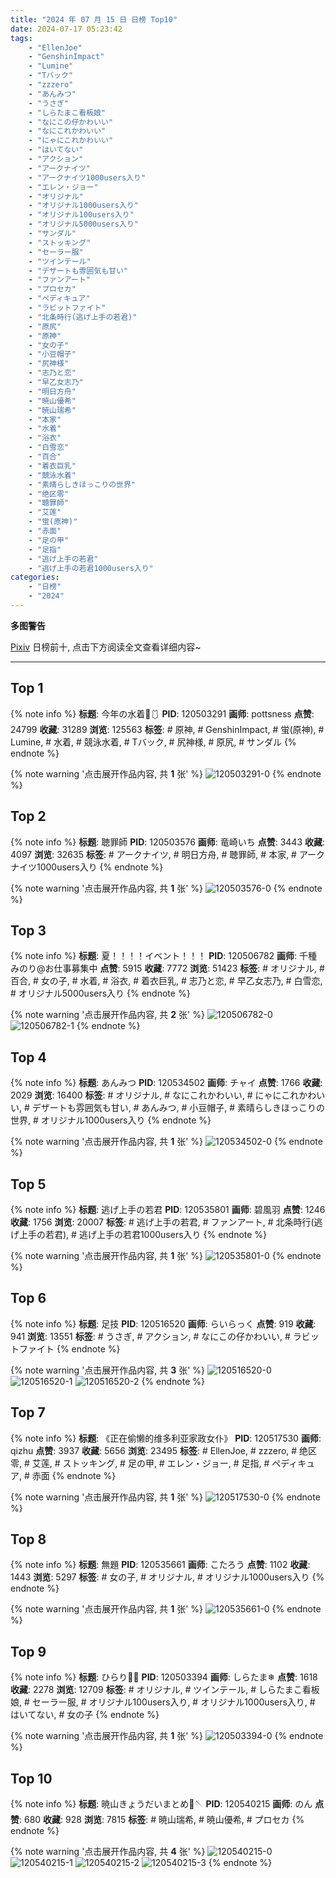 ```yaml
---
title: "2024 年 07 月 15 日 日榜 Top10"
date: 2024-07-17 05:23:42
tags:
    - "EllenJoe"
    - "GenshinImpact"
    - "Lumine"
    - "Tバック"
    - "zzzero"
    - "あんみつ"
    - "うさぎ"
    - "しらたまこ看板娘"
    - "なにこの仔かわいい"
    - "なにこれかわいい"
    - "にゃにこれかわいい"
    - "はいてない"
    - "アクション"
    - "アークナイツ"
    - "アークナイツ1000users入り"
    - "エレン・ジョー"
    - "オリジナル"
    - "オリジナル1000users入り"
    - "オリジナル100users入り"
    - "オリジナル5000users入り"
    - "サンダル"
    - "ストッキング"
    - "セーラー服"
    - "ツインテール"
    - "デザートも雰囲気も甘い"
    - "ファンアート"
    - "プロセカ"
    - "ペディキュア"
    - "ラビットファイト"
    - "北条時行(逃げ上手の若君)"
    - "原尻"
    - "原神"
    - "女の子"
    - "小豆帽子"
    - "尻神様"
    - "志乃と恋"
    - "早乙女志乃"
    - "明日方舟"
    - "暁山優希"
    - "暁山瑞希"
    - "本家"
    - "水着"
    - "浴衣"
    - "白雪恋"
    - "百合"
    - "着衣巨乳"
    - "競泳水着"
    - "素晴らしきほっこりの世界"
    - "绝区零"
    - "聴罪師"
    - "艾莲"
    - "蛍(原神)"
    - "赤面"
    - "足の甲"
    - "足指"
    - "逃げ上手の若君"
    - "逃げ上手の若君1000users入り"
categories:
    - "日榜"
    - "2024"
---
```


<i class="fa fa-triangle-exclamation"></i>**多图警告**<i class="fa fa-triangle-exclamation"></i>

[Pixiv](https://www.pixiv.net/) 日榜前十, 点击下方阅读全文查看详细内容~

<!-- more -->

---

## Top 1

{% note info %}
**标题**: 今年の水着🌊🩱
**PID**: 120503291 **画师**: pottsness
**点赞**: 24799 **收藏**: 31289 **浏览**: 125563
**标签**: # 原神, # GenshinImpact, # 蛍(原神), # Lumine, # 水着, # 競泳水着, # Tバック, # 尻神様, # 原尻, # サンダル
{% endnote %}

{% note warning '点击展开作品内容, 共 **1** 张' %}
![120503291-0](https://i.pixiv.re/img-original/img/2024/07/14/00/00/19/120503291_p0.jpg)
{% endnote %}

## Top 2

{% note info %}
**标题**: 聴罪師
**PID**: 120503576 **画师**: 竜崎いち
**点赞**: 3443 **收藏**: 4097 **浏览**: 32635
**标签**: # アークナイツ, # 明日方舟, # 聴罪師, # 本家, # アークナイツ1000users入り
{% endnote %}

{% note warning '点击展开作品内容, 共 **1** 张' %}
![120503576-0](https://i.pixiv.re/img-original/img/2024/07/14/00/02/03/120503576_p0.jpg)
{% endnote %}

## Top 3

{% note info %}
**标题**: 夏！！！！イベント！！！
**PID**: 120506782 **画师**: 千種みのり@お仕事募集中
**点赞**: 5915 **收藏**: 7772 **浏览**: 51423
**标签**: # オリジナル, # 百合, # 女の子, # 水着, # 浴衣, # 着衣巨乳, # 志乃と恋, # 早乙女志乃, # 白雪恋, # オリジナル5000users入り
{% endnote %}

{% note warning '点击展开作品内容, 共 **2** 张' %}
![120506782-0](https://i.pixiv.re/img-original/img/2024/07/14/01/58/24/120506782_p0.jpg)
![120506782-1](https://i.pixiv.re/img-original/img/2024/07/14/01/58/24/120506782_p1.jpg)
{% endnote %}

## Top 4

{% note info %}
**标题**: あんみつ
**PID**: 120534502 **画师**: チャイ
**点赞**: 1766 **收藏**: 2029 **浏览**: 16400
**标签**: # オリジナル, # なにこれかわいい, # にゃにこれかわいい, # デザートも雰囲気も甘い, # あんみつ, # 小豆帽子, # 素晴らしきほっこりの世界, # オリジナル1000users入り
{% endnote %}

{% note warning '点击展开作品内容, 共 **1** 张' %}
![120534502-0](https://i.pixiv.re/img-original/img/2024/07/14/23/26/59/120534502_p0.png)
{% endnote %}

## Top 5

{% note info %}
**标题**: 逃げ上手の若君
**PID**: 120535801 **画师**: 碧風羽
**点赞**: 1246 **收藏**: 1756 **浏览**: 20007
**标签**: # 逃げ上手の若君, # ファンアート, # 北条時行(逃げ上手の若君), # 逃げ上手の若君1000users入り
{% endnote %}

{% note warning '点击展开作品内容, 共 **1** 张' %}
![120535801-0](https://i.pixiv.re/img-original/img/2024/07/15/00/00/10/120535801_p0.jpg)
{% endnote %}

## Top 6

{% note info %}
**标题**: 足技
**PID**: 120516520 **画师**: らいらっく
**点赞**: 919 **收藏**: 941 **浏览**: 13551
**标签**: # うさぎ, # アクション, # なにこの仔かわいい, # ラビットファイト
{% endnote %}

{% note warning '点击展开作品内容, 共 **3** 张' %}
![120516520-0](https://i.pixiv.re/img-original/img/2024/07/14/12/56/03/120516520_p0.jpg)
![120516520-1](https://i.pixiv.re/img-original/img/2024/07/14/12/56/03/120516520_p1.jpg)
![120516520-2](https://i.pixiv.re/img-original/img/2024/07/14/12/56/03/120516520_p2.jpg)
{% endnote %}

## Top 7

{% note info %}
**标题**: 《正在偷懒的维多利亚家政女仆》
**PID**: 120517530 **画师**: qizhu
**点赞**: 3937 **收藏**: 5656 **浏览**: 23495
**标签**: # EllenJoe, # zzzero, # 绝区零, # 艾莲, # ストッキング, # 足の甲, # エレン・ジョー, # 足指, # ペディキュア, # 赤面
{% endnote %}

{% note warning '点击展开作品内容, 共 **1** 张' %}
![120517530-0](https://i.pixiv.re/img-original/img/2024/07/14/13/48/40/120517530_p0.jpg)
{% endnote %}

## Top 8

{% note info %}
**标题**: 無題
**PID**: 120535661 **画师**: こたろう
**点赞**: 1102 **收藏**: 1443 **浏览**: 5297
**标签**: # 女の子, # オリジナル, # オリジナル1000users入り
{% endnote %}

{% note warning '点击展开作品内容, 共 **1** 张' %}
![120535661-0](https://i.pixiv.re/img-original/img/2024/07/14/23/58/02/120535661_p0.png)
{% endnote %}

## Top 9

{% note info %}
**标题**: ひらり🌸🫧
**PID**: 120503394 **画师**: しらたま❄
**点赞**: 1618 **收藏**: 2278 **浏览**: 12709
**标签**: # オリジナル, # ツインテール, # しらたまこ看板娘, # セーラー服, # オリジナル100users入り, # オリジナル1000users入り, # はいてない, # 女の子
{% endnote %}

{% note warning '点击展开作品内容, 共 **1** 张' %}
![120503394-0](https://i.pixiv.re/img-original/img/2024/07/14/00/00/37/120503394_p0.png)
{% endnote %}

## Top 10

{% note info %}
**标题**: 暁山きょうだいまとめ🎀🪡
**PID**: 120540215 **画师**: のん
**点赞**: 680 **收藏**: 928 **浏览**: 7815
**标签**: # 暁山瑞希, # 暁山優希, # プロセカ
{% endnote %}

{% note warning '点击展开作品内容, 共 **4** 张' %}
![120540215-0](https://i.pixiv.re/img-original/img/2024/07/15/02/23/16/120540215_p0.jpg)
![120540215-1](https://i.pixiv.re/img-original/img/2024/07/15/02/23/16/120540215_p1.jpg)
![120540215-2](https://i.pixiv.re/img-original/img/2024/07/15/02/23/16/120540215_p2.jpg)
![120540215-3](https://i.pixiv.re/img-original/img/2024/07/15/02/23/16/120540215_p3.jpg)
{% endnote %}
